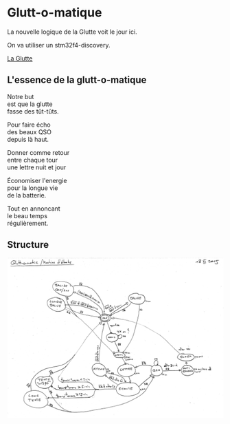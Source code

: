 Glutt-o-matique
===============

La nouvelle logique de la Glutte voit le jour ici.

On va utiliser un stm32f4-discovery.

[La Glutte](http://www.glutte.ch)

L'essence de la glutt-o-matique
-------------------------------

Notre but  
est que la glutte  
fasse des tût-tûts.

Pour faire écho  
des beaux QSO  
depuis là haut.

Donner comme retour  
entre chaque tour  
une lettre nuit et jour

Économiser l'energie  
pour la longue vie  
de la batterie.

Tout en annoncant  
le beau temps  
régulièrement.

Structure
---------

![La machine d'états](doc/20151118-machine-etats.png)

